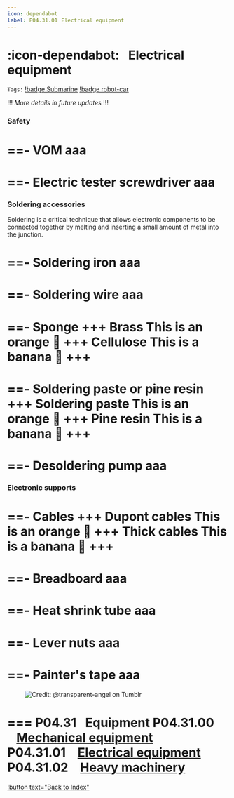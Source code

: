 ```yaml
---
icon: dependabot
label: P04.31.01⠀Electrical equipment
---
```

# :icon-dependabot:⠀Electrical equipment
`Tags:` [!badge Submarine](/projects/P04-submarine.md) [!badge robot-car]()

!!!
*More details in future updates*
!!!

### Safety
==- VOM
aaa
===

==- Electric tester screwdriver
aaa
===

### Soldering accessories
Soldering is a critical technique that allows electronic components to be connected together by melting and inserting a small amount of metal into the junction.

==- Soldering iron
aaa
===

==- Soldering wire
aaa
===

==- Sponge
+++ Brass
This is an orange 🍊
+++ Cellulose
This is a banana 🍌
+++
===

==- Soldering paste or pine resin
+++ Soldering paste
This is an orange 🍊
+++ Pine resin
This is a banana 🍌
+++
===

==- Desoldering pump
aaa
===

### Electronic supports
==- Cables
+++ Dupont cables
This is an orange 🍊
+++ Thick cables
This is a banana 🍌
+++
===

==- Breadboard
aaa
===

==- Heat shrink tube
aaa
===

==- Lever nuts
aaa
===

==- Painter's tape
aaa
===

<figure>
    <img src="https://64.media.tumblr.com/d103eb823dce2842c673f409f036857b/tumblr_mzx9wrdwFa1snc5kxo1_1280.gifv" alt="Credit: @transparent-angel on Tumblr">
</figure>

=== P04.31⠀Equipment
P04.31.00 ⠀[Mechanical equipment](/projects/P04-submarine/P04-30-39-technical-details/P04-31-equipment/P04-31-00-mechanical-equipment.md)\
P04.31.01 ⠀[Electrical equipment](/projects/P04-submarine/P04-30-39-technical-details/P04-31-equipment/P04-31-01-electrical-equipment.md)\
P04.31.02 ⠀[Heavy machinery](/projects/P04-submarine/P04-30-39-technical-details/P04-31-equipment/P04-31-02-heavy-machinery.md)
===

[!button text="Back to Index"](/projects/P04-submarine/P04-10-19-about-the-project/P04-10-index.md)